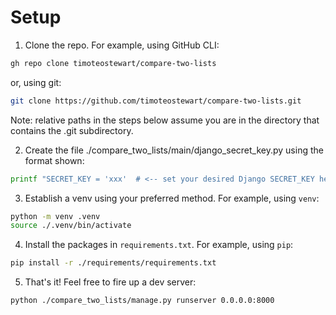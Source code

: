 

# Setup

1. Clone the repo. For example, using GitHub CLI:

```bash
gh repo clone timoteostewart/compare-two-lists
```

or, using git:

```bash
git clone https://github.com/timoteostewart/compare-two-lists.git
```

Note: relative paths in the steps below assume you are in the directory that contains the .git subdirectory.

2. Create the file ./compare_two_lists/main/django_secret_key.py using the format shown:

```bash
printf "SECRET_KEY = 'xxx'  # <-- set your desired Django SECRET_KEY here\n" > ./compare_two_lists/main/django_secret_key.py
```

3. Establish a venv using your preferred method. For example, using `venv`:

```bash
python -m venv .venv
source ./.venv/bin/activate
```

4. Install the packages in `requirements.txt`. For example, using `pip`:

```bash
pip install -r ./requirements/requirements.txt
```

5. That's it! Feel free to fire up a dev server:

```bash
python ./compare_two_lists/manage.py runserver 0.0.0.0:8000
```
